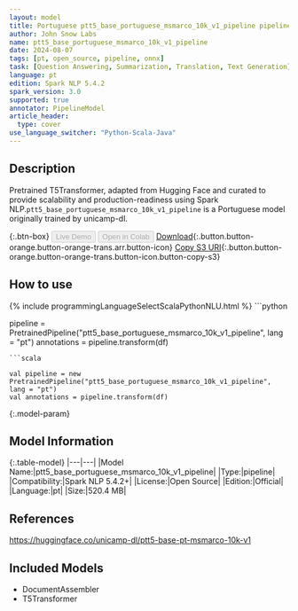 ```yaml
---
layout: model
title: Portuguese ptt5_base_portuguese_msmarco_10k_v1_pipeline pipeline T5Transformer from unicamp-dl
author: John Snow Labs
name: ptt5_base_portuguese_msmarco_10k_v1_pipeline
date: 2024-08-07
tags: [pt, open_source, pipeline, onnx]
task: [Question Answering, Summarization, Translation, Text Generation]
language: pt
edition: Spark NLP 5.4.2
spark_version: 3.0
supported: true
annotator: PipelineModel
article_header:
  type: cover
use_language_switcher: "Python-Scala-Java"
---
```


## Description

Pretrained T5Transformer, adapted from Hugging Face and curated to provide scalability and production-readiness using Spark NLP.`ptt5_base_portuguese_msmarco_10k_v1_pipeline` is a Portuguese model originally trained by unicamp-dl.

{:.btn-box}
<button class="button button-orange" disabled>Live Demo</button>
<button class="button button-orange" disabled>Open in Colab</button>
[Download](https://s3.amazonaws.com/auxdata.johnsnowlabs.com/public/models/ptt5_base_portuguese_msmarco_10k_v1_pipeline_pt_5.4.2_3.0_1723071821428.zip){:.button.button-orange.button-orange-trans.arr.button-icon}
[Copy S3 URI](s3://auxdata.johnsnowlabs.com/public/models/ptt5_base_portuguese_msmarco_10k_v1_pipeline_pt_5.4.2_3.0_1723071821428.zip){:.button.button-orange.button-orange-trans.button-icon.button-copy-s3}

## How to use



<div class="tabs-box" markdown="1">
{% include programmingLanguageSelectScalaPythonNLU.html %}
```python

pipeline = PretrainedPipeline("ptt5_base_portuguese_msmarco_10k_v1_pipeline", lang = "pt")
annotations =  pipeline.transform(df)   

```
```scala

val pipeline = new PretrainedPipeline("ptt5_base_portuguese_msmarco_10k_v1_pipeline", lang = "pt")
val annotations = pipeline.transform(df)

```
</div>

{:.model-param}
## Model Information

{:.table-model}
|---|---|
|Model Name:|ptt5_base_portuguese_msmarco_10k_v1_pipeline|
|Type:|pipeline|
|Compatibility:|Spark NLP 5.4.2+|
|License:|Open Source|
|Edition:|Official|
|Language:|pt|
|Size:|520.4 MB|

## References

https://huggingface.co/unicamp-dl/ptt5-base-pt-msmarco-10k-v1

## Included Models

- DocumentAssembler
- T5Transformer